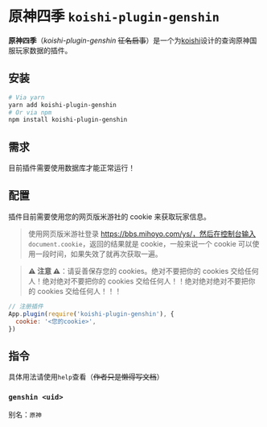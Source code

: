 # 原神四季 `koishi-plugin-genshin`

**原神四季**（_koishi-plugin-genshin_ ~~征名启事~~）是一个为[koishi](https://github.com/koishijs/koishi)设计的查询原神国服玩家数据的插件。

## 安装

```bash
# Via yarn
yarn add koishi-plugin-genshin
# Or via npm
npm install koishi-plugin-genshin
```

## 需求

目前插件需要使用数据库才能正常运行！

## 配置

插件目前需要使用您的网页版米游社的 cookie 来获取玩家信息。

> 使用网页版米游社登录 https://bbs.mihoyo.com/ys/，然后在控制台输入 `document.cookie`，返回的结果就是 cookie，一般来说一个 cookie 可以使用一段时间，如果失效了就再次获取一遍。

> **⚠️ 注意 ⚠️**：请妥善保存您的 cookies。绝对不要把你的 cookies 交给任何人！绝对绝对不要把你的 cookies 交给任何人！！绝对绝对绝对不要把你的 cookies 交给任何人！！！

```js
// 注册插件
App.plugin(require('koishi-plugin-genshin'), {
  cookie: '<您的cookie>',
})
```

## 指令

具体用法请使用`help`查看（~~作者只是懒得写文档~~）

### `genshin <uid>`

别名：`原神`
